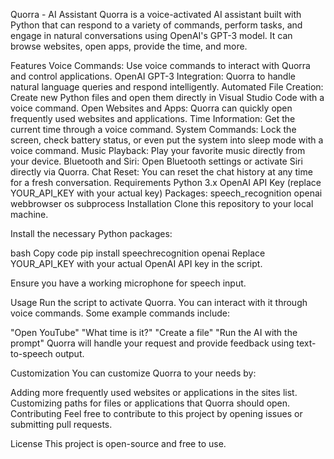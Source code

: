 Quorra - AI Assistant
Quorra is a voice-activated AI assistant built with Python that can respond to a variety of commands, perform tasks, and engage in natural conversations using OpenAI's GPT-3 model. It can browse websites, open apps, provide the time, and more.

Features
Voice Commands: Use voice commands to interact with Quorra and control applications.
OpenAI GPT-3 Integration: Quorra to handle natural language queries and respond intelligently.
Automated File Creation: Create new Python files and open them directly in Visual Studio Code with a voice command.
Open Websites and Apps: Quorra can quickly open frequently used websites and applications.
Time Information: Get the current time through a voice command.
System Commands: Lock the screen, check battery status, or even put the system into sleep mode with a voice command.
Music Playback: Play your favorite music directly from your device.
Bluetooth and Siri: Open Bluetooth settings or activate Siri directly via Quorra.
Chat Reset: You can reset the chat history at any time for a fresh conversation.
Requirements
Python 3.x
OpenAI API Key (replace YOUR_API_KEY with your actual key)
Packages:
speech_recognition
openai
webbrowser
os
subprocess
Installation
Clone this repository to your local machine.

Install the necessary Python packages:

bash
Copy code
pip install speechrecognition openai
Replace YOUR_API_KEY with your actual OpenAI API key in the script.

Ensure you have a working microphone for speech input.

Usage
Run the script to activate Quorra. You can interact with it through voice commands. Some example commands include:

"Open YouTube"
"What time is it?"
"Create a file"
"Run the AI with the prompt"
Quorra will handle your request and provide feedback using text-to-speech output.

Customization
You can customize Quorra to your needs by:

Adding more frequently used websites or applications in the sites list.
Customizing paths for files or applications that Quorra should open.
Contributing
Feel free to contribute to this project by opening issues or submitting pull requests.

License
This project is open-source and free to use.

